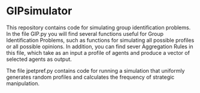 # GIPsimulator
This repository contains code for simulating group identification problems. In the file GIP.py you will find several functions useful for Group Identification Problems, such as functions for simulating all possible profiles or all possible opinions. In addition, you can find sever Aggregation Rules in this file, which take as an input a profile of agents and produce a vector of selected agents as output.

The file jpetpref.py contains code for running a simulation that uniformly generates random profiles and calculates the frequency of strategic manipulation.
